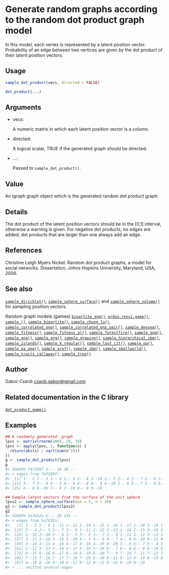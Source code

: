 # Generate random graphs according to the random dot product graph model

In this model, each vertex is represented by a latent position vector.
Probability of an edge between two vertices are given by the dot product
of their latent position vectors.

## Usage

``` r
sample_dot_product(vecs, directed = FALSE)

dot_product(...)
```

## Arguments

- vecs:

  A numeric matrix in which each latent position vector is a column.

- directed:

  A logical scalar, TRUE if the generated graph should be directed.

- ...:

  Passed to `sample_dot_product()`.

## Value

An igraph graph object which is the generated random dot product graph.

## Details

The dot product of the latent position vectors should be in the \[0,1\]
interval, otherwise a warning is given. For negative dot products, no
edges are added; dot products that are larger than one always add an
edge.

## References

Christine Leigh Myers Nickel: Random dot product graphs, a model for
social networks. Dissertation, Johns Hopkins University, Maryland, USA,
2006.

## See also

[`sample_dirichlet()`](https://r.igraph.org/reference/sample_dirichlet.md),
[`sample_sphere_surface()`](https://r.igraph.org/reference/sample_sphere_surface.md)
and
[`sample_sphere_volume()`](https://r.igraph.org/reference/sample_sphere_volume.md)
for sampling position vectors.

Random graph models (games)
[`bipartite_gnm()`](https://r.igraph.org/reference/sample_bipartite_gnm.md),
[`erdos.renyi.game()`](https://r.igraph.org/reference/erdos.renyi.game.md),
[`sample_()`](https://r.igraph.org/reference/sample_.md),
[`sample_bipartite()`](https://r.igraph.org/reference/sample_bipartite.md),
[`sample_chung_lu()`](https://r.igraph.org/reference/sample_chung_lu.md),
[`sample_correlated_gnp()`](https://r.igraph.org/reference/sample_correlated_gnp.md),
[`sample_correlated_gnp_pair()`](https://r.igraph.org/reference/sample_correlated_gnp_pair.md),
[`sample_degseq()`](https://r.igraph.org/reference/sample_degseq.md),
[`sample_fitness()`](https://r.igraph.org/reference/sample_fitness.md),
[`sample_fitness_pl()`](https://r.igraph.org/reference/sample_fitness_pl.md),
[`sample_forestfire()`](https://r.igraph.org/reference/sample_forestfire.md),
[`sample_gnm()`](https://r.igraph.org/reference/sample_gnm.md),
[`sample_gnp()`](https://r.igraph.org/reference/sample_gnp.md),
[`sample_grg()`](https://r.igraph.org/reference/sample_grg.md),
[`sample_growing()`](https://r.igraph.org/reference/sample_growing.md),
[`sample_hierarchical_sbm()`](https://r.igraph.org/reference/sample_hierarchical_sbm.md),
[`sample_islands()`](https://r.igraph.org/reference/sample_islands.md),
[`sample_k_regular()`](https://r.igraph.org/reference/sample_k_regular.md),
[`sample_last_cit()`](https://r.igraph.org/reference/sample_last_cit.md),
[`sample_pa()`](https://r.igraph.org/reference/sample_pa.md),
[`sample_pa_age()`](https://r.igraph.org/reference/sample_pa_age.md),
[`sample_pref()`](https://r.igraph.org/reference/sample_pref.md),
[`sample_sbm()`](https://r.igraph.org/reference/sample_sbm.md),
[`sample_smallworld()`](https://r.igraph.org/reference/sample_smallworld.md),
[`sample_traits_callaway()`](https://r.igraph.org/reference/sample_traits_callaway.md),
[`sample_tree()`](https://r.igraph.org/reference/sample_tree.md)

## Author

Gabor Csardi <csardi.gabor@gmail.com>

## Related documentation in the C library

[`dot_product_game()`](https://igraph.org/c/html/latest/igraph-Generators.html#igraph_dot_product_game).

## Examples

``` r
## A randomly generated  graph
lpvs <- matrix(rnorm(200), 20, 10)
lpvs <- apply(lpvs, 2, function(x) {
  return(abs(x) / sqrt(sum(x^2)))
})
g <- sample_dot_product(lpvs)
g
#> IGRAPH f47209f U--- 10 30 -- 
#> + edges from f47209f:
#>  [1] 1-- 2 1-- 3 1-- 4 1-- 5 1-- 8 1--10 2-- 3 2-- 4 2-- 7 2-- 8 2--10 3-- 6
#> [13] 3-- 7 3-- 8 4-- 5 4-- 6 4-- 8 4-- 9 4--10 5-- 6 5-- 7 5-- 9 5--10 6-- 7
#> [25] 6-- 8 6--10 7-- 8 7--10 8-- 9 9--10

## Sample latent vectors from the surface of the unit sphere
lpvs2 <- sample_sphere_surface(dim = 5, n = 20)
g2 <- sample_dot_product(lpvs2)
g2
#> IGRAPH 5a7632a U--- 20 145 -- 
#> + edges from 5a7632a:
#>   [1] 1-- 2 1-- 8 1--11 1--12 1--14 1--15 1--16 1--17 1--18 1--19 1--20 2-- 3
#>  [13] 2-- 4 2-- 5 2-- 7 2-- 8 2--11 2--12 2--13 2--14 2--15 2--16 2--17 2--18
#>  [25] 2--19 2--20 3-- 4 3-- 5 3-- 6 3-- 7 3-- 8 3--11 3--12 3--13 3--15 3--16
#>  [37] 3--17 3--18 3--19 3--20 4-- 5 4-- 6 4-- 7 4-- 8 4--10 4--11 4--12 4--13
#>  [49] 4--14 4--15 4--16 4--17 4--18 4--19 4--20 5-- 6 5-- 7 5-- 8 5-- 9 5--11
#>  [61] 5--12 5--13 5--14 5--17 5--19 5--20 6-- 7 6-- 8 6-- 9 6--10 6--11 6--14
#>  [73] 6--15 6--16 6--17 6--18 6--19 6--20 7-- 9 7--10 7--11 7--12 7--13 7--14
#>  [85] 7--15 7--16 7--17 7--19 7--20 8--10 8--11 8--12 8--14 8--15 8--16 8--17
#>  [97] 8--18 8--20 9--10 9--11 9--12 9--13 9--15 9--16 9--19
#> + ... omitted several edges
```
